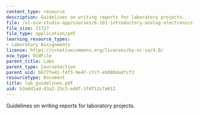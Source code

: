 ```yaml
---
content_type: resource
description: Guidelines on writing reports for laboratory projects.
file: /ol-ocw-studio-app/courses/6-101-introductory-analog-electronics-laboratory-spring-2007/b3add1add3a215c3eddf1fdf12c7a012_lab_guidelines.pdf
file_size: 21727
file_type: application/pdf
learning_resource_types:
- Laboratory Assignments
license: https://creativecommons.org/licenses/by-nc-sa/4.0/
ocw_type: OCWFile
parent_title: Labs
parent_type: CourseSection
parent_uid: b677fe41-f4f3-9e47-c7cf-eb080dadfcf3
resourcetype: Document
title: lab_guidelines.pdf
uid: b3add1ad-d3a2-15c3-eddf-1fdf12c7a012
---
```

Guidelines on writing reports for laboratory projects.